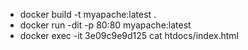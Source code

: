 - docker build -t myapache:latest .
- docker run -dit -p 80:80 myapache:latest
-  docker exec -it 3e09c9e9d125 cat htdocs/index.html